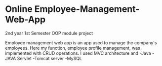 # Online Employee-Management-Web-App
2nd year 1st Semester OOP module project

Employee management web app is an app used to manage the company's employees. Here my function, employee profile management, was implemented with CRUD operations. I used MVC architecture and
-Java
-JAVA Servlet 
-Tomcat server
-MySQL

